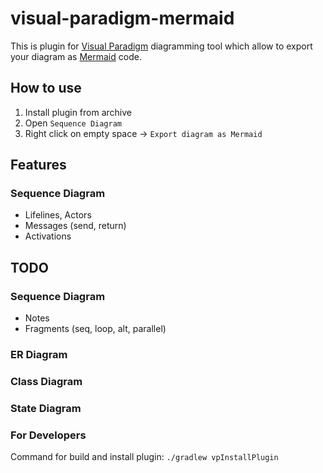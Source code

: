 # visual-paradigm-mermaid

This is plugin for [Visual Paradigm](https://www.visual-paradigm.com/) diagramming tool which allow to export your diagram as [Mermaid](https://mermaid.js.org/) code.

## How to use

1. Install plugin from archive
2. Open `Sequence Diagram`
3. Right click on empty space -> `Export diagram as Mermaid`

## Features

### Sequence Diagram

- Lifelines, Actors
- Messages (send, return)
- Activations


## TODO

### Sequence Diagram

- Notes
- Fragments (seq, loop, alt, parallel)

### ER Diagram

### Class Diagram

### State Diagram

### For Developers

Command for build and install plugin: `./gradlew vpInstallPlugin`

